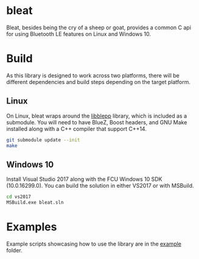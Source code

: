 # bleat
Bleat, besides being the cry of a sheep or goat, provides a common C api for using Bluetooth LE features on Linux and Windows 10.  

# Build
As this library is designed to work across two platforms, there will be different dependencies and build steps depending on the 
target platform.

## Linux
On Linux, bleat wraps around the [libblepp](https://github.com/edrosten/libblepp) library, which is included as a submodule.  You 
will need to have BlueZ, Boost headers, and GNU Make installed along with a C++ compiler that support C++14.  

```bash
git submodule update --init
make
```

## Windows 10
Install Visual Studio 2017 along with the FCU Windows 10 SDK (10.0.16299.0).  You can build the solution in either VS2017 or with 
MSBuild.  

```bat
cd vs2017
MSBuild.exe bleat.sln
```

# Examples
Example scripts showcasing how to use the library are in the [example](https://github.com/mbientlab/bleat/blob/master/example) 
folder.  
